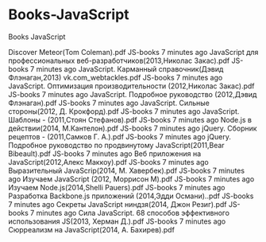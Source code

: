 # Books-JavaScript
Books JavaScript

Discover Meteor(Tom Coleman).pdf 	JS-books 	7 minutes ago
JavaScript для профессиональных веб-разработчиков(2013,Николас Закас).pdf 	JS-books 	7 minutes ago
JavaScript. Карманный справочник(Дэвид Флэнаган,2013) vk.com_webtackles.pdf 	JS-books 	7 minutes ago
JavaScript. Оптимизация производительности (2012,Николас Закас).pdf 	JS-books 	7 minutes ago
JavaScript. Подробное руководство (2012,Дэвид Флэнаган).pdf 	JS-books 	7 minutes ago
JavaScript. Сильные стороны(2012, Д. Крокфорд).pdf 	JS-books 	7 minutes ago
JavaScript. Шаблоны - (2011,Стоян Стефанов).pdf 	JS-books 	7 minutes ago
Node.js в действии(2014, М.Кантелон).pdf 	JS-books 	7 minutes ago
jQuery. Cборник рецептов - (2011,Самков Г. А.).pdf 	JS-books 	7 minutes ago
jQuery. Подробное руководство по продвинутому JavaScript(2011,Bear Bibeault).pdf 	JS-books 	7 minutes ago
Веб приложения на JavaScript(2012,Алекс Маккоу).pdf 	JS-books 	7 minutes ago
Выразительный JavaScrip(2014, М. Хавербек).pdf 	JS-books 	7 minutes ago
Изучаем JavaScript (2012, Моррисон М).pdf 	JS-books 	7 minutes ago
Изучаем Node.js(2014,Shelli Pauers).pdf 	JS-books 	7 minutes ago
Разработка Backbone.js приложений (2014,Эдди Османи)..pdf 	JS-books 	7 minutes ago
Секреты JavaScript ниндзя(2014, Джон Резиг).pdf 	JS-books 	7 minutes ago
Сила JavaScript. 68 способов эффективного использования JS(2013, Херман Д.).pdf 	JS-books 	7 minutes ago
Сюрреализм на JavaScript(2014, А. Бахирев).pdf

